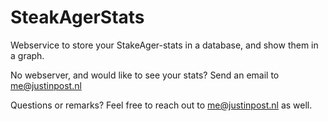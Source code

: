 # SteakAgerStats
Webservice to store your StakeAger-stats in a database, and show them in a graph.

No webserver, and would like to see your stats? Send an email to me@justinpost.nl

Questions or remarks? Feel free to reach out to me@justinpost.nl as well.
